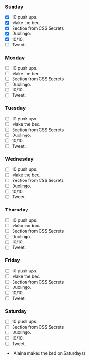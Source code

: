 ### Sunday

- [x] 10 push ups.
- [x] Make the bed.
- [x] Section from CSS Secrets.
- [x] Duolingo.
- [x] 10/10.
- [ ] Tweet.

### Monday

- [ ] 10 push ups.
- [ ] Make the bed.
- [ ] Section from CSS Secrets.
- [ ] Duolingo.
- [ ] 10/10.
- [ ] Tweet.

### Tuesday

- [ ] 10 push ups.
- [ ] Make the bed.
- [ ] Section from CSS Secrets.
- [ ] Duolingo.
- [ ] 10/10.
- [ ] Tweet.

### Wednesday

- [ ] 10 push ups.
- [ ] Make the bed.
- [ ] Section from CSS Secrets.
- [ ] Duolingo.
- [ ] 10/10.
- [ ] Tweet.

### Thursday

- [ ] 10 push ups.
- [ ] Make the bed.
- [ ] Section from CSS Secrets.
- [ ] Duolingo.
- [ ] 10/10.
- [ ] Tweet.

### Friday

- [ ] 10 push ups.
- [ ] Make the bed.
- [ ] Section from CSS Secrets.
- [ ] Duolingo.
- [ ] 10/10.
- [ ] Tweet.

### Saturday

- [ ] 10 push ups.
- [ ] Section from CSS Secrets.
- [ ] Duolingo.
- [ ] 10/10.
- [ ] Tweet.
- (Alaina makes the bed on Saturdays)